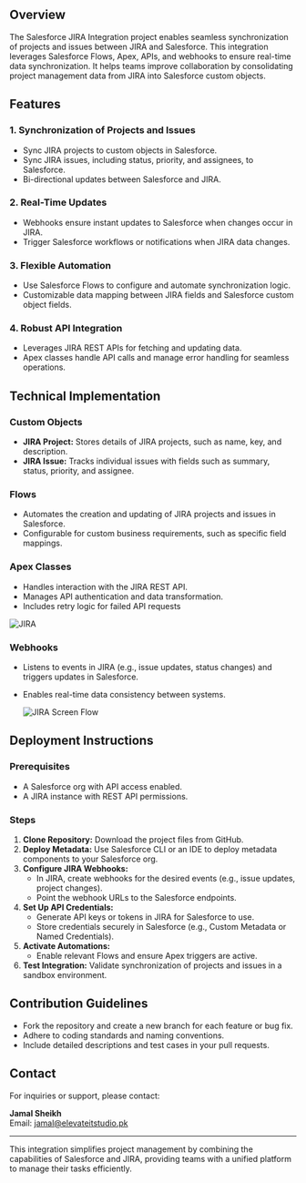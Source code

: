 ## Overview
The Salesforce JIRA Integration project enables seamless synchronization of projects and issues between JIRA and Salesforce. This integration leverages Salesforce Flows, Apex, APIs, and webhooks to ensure real-time data synchronization. It helps teams improve collaboration by consolidating project management data from JIRA into Salesforce custom objects.

## Features

### **1. Synchronization of Projects and Issues**
- Sync JIRA projects to custom objects in Salesforce.
- Sync JIRA issues, including status, priority, and assignees, to Salesforce.
- Bi-directional updates between Salesforce and JIRA.

### **2. Real-Time Updates**
- Webhooks ensure instant updates to Salesforce when changes occur in JIRA.
- Trigger Salesforce workflows or notifications when JIRA data changes.

### **3. Flexible Automation**
- Use Salesforce Flows to configure and automate synchronization logic.
- Customizable data mapping between JIRA fields and Salesforce custom object fields.

### **4. Robust API Integration**
- Leverages JIRA REST APIs for fetching and updating data.
- Apex classes handle API calls and manage error handling for seamless operations.

## Technical Implementation

### **Custom Objects**
- **JIRA Project:** Stores details of JIRA projects, such as name, key, and description.
- **JIRA Issue:** Tracks individual issues with fields such as summary, status, priority, and assignee.

### **Flows**
- Automates the creation and updating of JIRA projects and issues in Salesforce.
- Configurable for custom business requirements, such as specific field mappings.

### **Apex Classes**
- Handles interaction with the JIRA REST API.
- Manages API authentication and data transformation.
- Includes retry logic for failed API requests

![JIRA](https://github.com/user-attachments/assets/2c48b054-4e64-43d1-9c1e-3b4021a5c82a)


### **Webhooks**
- Listens to events in JIRA (e.g., issue updates, status changes) and triggers updates in Salesforce.
- Enables real-time data consistency between systems.

  ![JIRA Screen Flow](https://github.com/user-attachments/assets/6e95f08f-0f4b-42b4-863e-b4838576c873)


## Deployment Instructions

### Prerequisites
- A Salesforce org with API access enabled.
- A JIRA instance with REST API permissions.

### Steps
1. **Clone Repository:** Download the project files from GitHub.
2. **Deploy Metadata:** Use Salesforce CLI or an IDE to deploy metadata components to your Salesforce org.
3. **Configure JIRA Webhooks:**
   - In JIRA, create webhooks for the desired events (e.g., issue updates, project changes).
   - Point the webhook URLs to the Salesforce endpoints.
4. **Set Up API Credentials:**
   - Generate API keys or tokens in JIRA for Salesforce to use.
   - Store credentials securely in Salesforce (e.g., Custom Metadata or Named Credentials).
5. **Activate Automations:**
   - Enable relevant Flows and ensure Apex triggers are active.
6. **Test Integration:** Validate synchronization of projects and issues in a sandbox environment.

## Contribution Guidelines
- Fork the repository and create a new branch for each feature or bug fix.
- Adhere to coding standards and naming conventions.
- Include detailed descriptions and test cases in your pull requests.

## Contact
For inquiries or support, please contact:

**Jamal Sheikh**  
Email: [jamal@elevateitstudio.pk](mailto:jamal@elevateitstudio.pk)  

---
This integration simplifies project management by combining the capabilities of Salesforce and JIRA, providing teams with a unified platform to manage their tasks efficiently.


